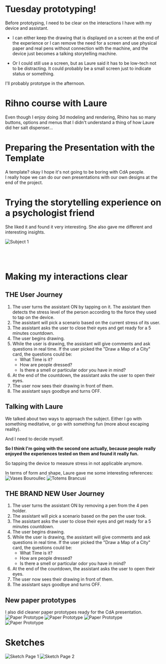 # Tuesday prototyping!

Before prototyping, I need to be clear on the interactions I have with my device and assistant.

- I can either keep the drawing that is displayed on a screen at the end of the experience or I can remove the need for a screen and use physical paper and real pens without connection with the machine, and the device just becomes a talking storytelling machine.

- Or I could still use a screen, but as Laure said it has to be low-tech not to be distracting. It could probably be a small screen just to indicate status or something.

I'll probably prototype in the afternoon.

# Rihno course with Laure
Even though I enjoy doing 3d modeling and rendering, Rhino has so many buttons, options and menus that I didn't understand a thing of how Laure did her salt dispenser...

# Preparing the Presentation with the Template
A template? okay I hope it's not going to be boring with CdA people.
<br>
I really hope we can do our own presentations with our own designs at the end of the project.

# Trying the storytelling experience on a psychologist friend
She liked it and found it very interesting. She also gave me different and interesting insights.

![Subject 1](/process/2023-11-14/IMG_6366.jpeg)

<br>
<br>

# Making my interactions clear
## THE User Journey
1. The user turns the assistant ON by tapping on it. The assistant then detects the stress level of the person according to the force they used to tap on the device.
2. The assistant will pick a scenario based on the current stress of its user.
3. The assistant asks the user to close their eyes and get ready for a 5 minutes countdown.
4. The user begins drawing.
5. While the user is drawing, the assistant will give comments and ask questions in real time. If the user picked the "Draw a Map of a City" card, the questions could be:
    - What Time is it?
    - How are people dressed?
    - Is there a smell or particular odor you have in mind?
6. At the end of the countdown, the assistant asks the user to open their eyes.
7. The user now sees their drawing in front of them.
8. The assistant says goodbye and turns OFF.

## Talking with Laure
We talked about two ways to approach the subject. Either I go with something meditative, or go with something fun (more about escaping reality).

And I need to decide myself.

<b>So I think I'm going with the second one actually, because people really enjoyed the experiences tested on them and found it really fun.</b>

So tapping the device to measure stress in not applicable anymore.

In terms of form and shape, Laure gave me some interesting references:
![Vases Bouroullec](/process/2023-11-14/vases_bouroullec.png)
![Totems Brancusi](/process/2023-11-14/totems_brancusi.png)


## THE BRAND NEW User Journey
1. The user turns the assistant ON by removing a pen from the 4 pen holder.
2. The assistant will pick a scenario based on the pen the user took.
3. The assistant asks the user to close their eyes and get ready for a 5 minutes countdown.
4. The user begins drawing.
5. While the user is drawing, the assistant will give comments and ask questions in real time. If the user picked the "Draw a Map of a City" card, the questions could be:
    - What Time is it?
    - How are people dressed?
    - Is there a smell or particular odor you have in mind?
6. At the end of the countdown, the assistant asks the user to open their eyes.
7. The user now sees their drawing in front of them.
8. The assistant says goodbye and turns OFF.

## New paper prototypes
I also did cleaner paper prototypes ready for the CdA presentation.
![Paper Prototype](/process/2023-11-14/IMG_6368.jpeg)
![Paper Prototype](/process/2023-11-14/IMG_6369.jpeg)
![Paper Prototype](/process/2023-11-14/IMG_6370.jpeg)
![Paper Prototype](/process/2023-11-14/IMG_6371.jpeg)

# Sketches
![Sketch Page 1](/process/2023-11-14/Sketcches_scan_CdA_Page_1_Image_0001.png)
![Sketch Page 2](/process/2023-11-14/Sketcches_scan_CdA_Page_2_Image_0001.png)

